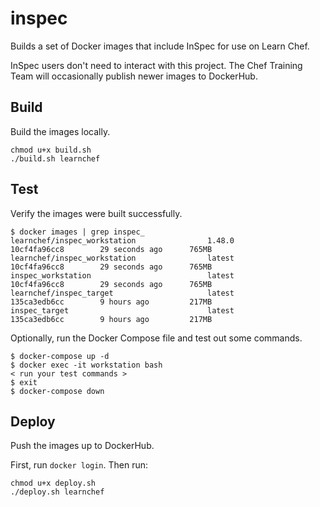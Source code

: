 # inspec

Builds a set of Docker images that include InSpec for use on Learn Chef.

InSpec users don't need to interact with this project. The Chef Training Team will occasionally publish newer images to DockerHub.

## Build

Build the images locally.

```
chmod u+x build.sh
./build.sh learnchef
```

## Test

Verify the images were built successfully.

```
$ docker images | grep inspec_
learnchef/inspec_workstation                1.48.0                  10cf4fa96cc8        29 seconds ago      765MB
learnchef/inspec_workstation                latest                  10cf4fa96cc8        29 seconds ago      765MB
inspec_workstation                          latest                  10cf4fa96cc8        29 seconds ago      765MB
learnchef/inspec_target                     latest                  135ca3edb6cc        9 hours ago         217MB
inspec_target                               latest                  135ca3edb6cc        9 hours ago         217MB
```

Optionally, run the Docker Compose file and test out some commands.

```
$ docker-compose up -d
$ docker exec -it workstation bash
< run your test commands >
$ exit
$ docker-compose down
```

## Deploy

Push the images up to DockerHub.

First, run `docker login`. Then run:

```
chmod u+x deploy.sh
./deploy.sh learnchef
```
